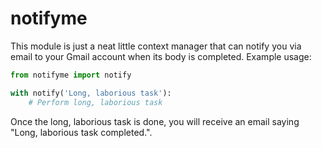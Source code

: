 notifyme
========

This module is just a neat little context manager that can notify you via email
to your Gmail account when its body is completed.  Example usage:

```python
from notifyme import notify

with notify('Long, laborious task'):
    # Perform long, laborious task
```

Once the long, laborious task is done, you will receive an email saying "Long,
laborious task completed.".